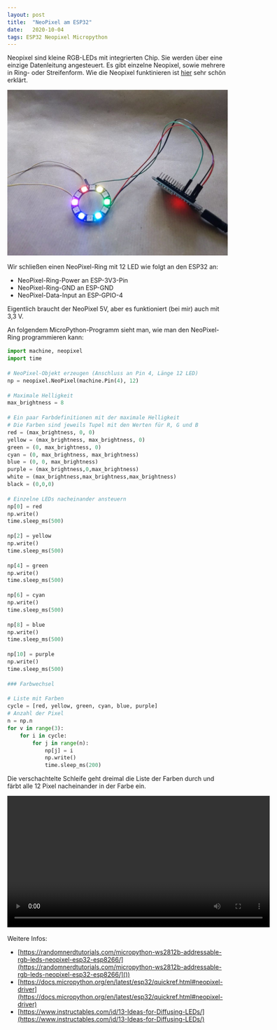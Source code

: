 ```yaml
---
layout: post
title:  "NeoPixel am ESP32"
date:   2020-10-04
tags: ESP32 Neopixel Micropython
---
```


Neopixel sind kleine RGB-LEDs mit integrierten Chip. Sie werden über eine einzige Datenleitung angesteuert. Es gibt einzelne Neopixel, sowie mehrere in Ring- oder Streifenform. Wie die Neopixel funktinieren ist [hier](https://youtu.be/i2EgrplbYKA) sehr schön erklärt.

![Neopixel-Ring am ESP32](/images/foto_neopixel_esp32.jpg)

Wir schließen einen NeoPixel-Ring mit 12 LED wie folgt an den ESP32 an:

* NeoPixel-Ring-Power an ESP-3V3-Pin
* NeoPixel-Ring-GND an ESP-GND
* NeoPixel-Data-Input an ESP-GPIO-4

Eigentlich braucht der NeoPixel 5V, aber es funktioniert (bei mir) auch mit 3,3 V.

An folgendem MicroPython-Programm sieht man, wie man den NeoPixel-Ring programmieren kann:

```python
import machine, neopixel
import time

# NeoPixel-Objekt erzeugen (Anschluss an Pin 4, Länge 12 LED)
np = neopixel.NeoPixel(machine.Pin(4), 12)

# Maximale Helligkeit
max_brightness = 8

# Ein paar Farbdefinitionen mit der maximale Helligkeit
# Die Farben sind jeweils Tupel mit den Werten für R, G und B
red = (max_brightness, 0, 0)
yellow = (max_brightness, max_brightness, 0)
green = (0, max_brightness, 0)
cyan = (0, max_brightness, max_brightness)
blue = (0, 0, max_brightness)
purple = (max_brightness,0,max_brightness)
white = (max_brightness,max_brightness,max_brightness)
black = (0,0,0)

# Einzelne LEDs nacheinander ansteuern
np[0] = red
np.write()
time.sleep_ms(500)

np[2] = yellow
np.write()
time.sleep_ms(500)

np[4] = green
np.write()
time.sleep_ms(500)

np[6] = cyan
np.write()
time.sleep_ms(500)

np[8] = blue
np.write()
time.sleep_ms(500)

np[10] = purple
np.write()
time.sleep_ms(500)

### Farbwechsel

# Liste mit Farben
cycle = [red, yellow, green, cyan, blue, purple]
# Anzahl der Pixel
n = np.n
for v in range(3):
    for i in cycle:
        for j in range(n):
            np[j] = i
            np.write()
            time.sleep_ms(200)


```

Die verschachtelte Schleife geht dreimal die Liste der Farben durch und färbt alle 12 Pixel nacheinander in der Farbe ein.

<video width="600" controls="controls">
  <source src="/images/video_neopixel_esp32.mp4">
</video>

Weitere Infos:
* [https://randomnerdtutorials.com/micropython-ws2812b-addressable-rgb-leds-neopixel-esp32-esp8266/](https://randomnerdtutorials.com/micropython-ws2812b-addressable-rgb-leds-neopixel-esp32-esp8266/]())
* [https://docs.micropython.org/en/latest/esp32/quickref.html#neopixel-driver](https://docs.micropython.org/en/latest/esp32/quickref.html#neopixel-driver)
* [https://www.instructables.com/id/13-Ideas-for-Diffusing-LEDs/](https://www.instructables.com/id/13-Ideas-for-Diffusing-LEDs/)

